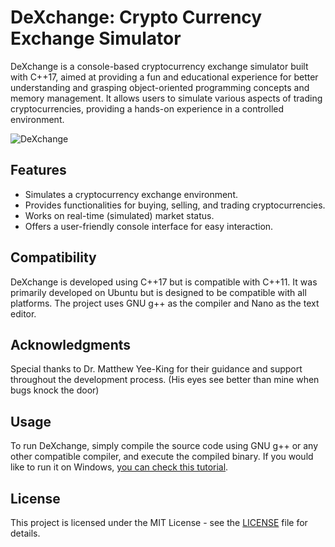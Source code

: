 # DeXchange: Crypto Currency Exchange Simulator

DeXchange is a console-based cryptocurrency exchange simulator built with C++17, aimed at providing a fun and educational experience for better understanding and grasping object-oriented programming concepts and memory management. It allows users to simulate various aspects of trading cryptocurrencies, providing a hands-on experience in a controlled environment.


![DeXchange](https://github.com/deusbalatro/deXchange/main/dexchange.png)



## Features

- Simulates a cryptocurrency exchange environment.
- Provides functionalities for buying, selling, and trading cryptocurrencies.
- Works on real-time (simulated) market status.
- Offers a user-friendly console interface for easy interaction.

## Compatibility

DeXchange is developed using C++17 but is compatible with C++11. It was primarily developed on Ubuntu but is designed to be compatible with all platforms. The project uses GNU g++ as the compiler and Nano as the text editor.

## Acknowledgments

Special thanks to Dr. Matthew Yee-King for their guidance and support throughout the development process. (His eyes see better than mine when bugs knock the door)

## Usage

To run DeXchange, simply compile the source code using GNU g++ or any other compatible compiler, and execute the compiled binary. If you would like to run it on Windows, [you can check this tutorial](https://jestery.kesug.com/how-to-compile-c-programs/).


## License

This project is licensed under the MIT License - see the [LICENSE](LICENSE) file for details.

